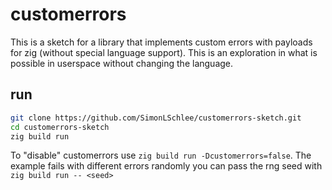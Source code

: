 # customerrors
This is a sketch for a library that implements custom errors with payloads for zig (without special language support).
This is an exploration in what is possible in userspace without changing the language.

## run
```bash
git clone https://github.com/SimonLSchlee/customerrors-sketch.git
cd customerrors-sketch
zig build run
```

To "disable" customerrors use `zig build run -Dcustomerrors=false`.
The example fails with different errors randomly you can pass the rng seed with `zig build run -- <seed>`

